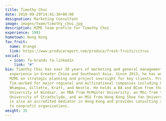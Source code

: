 ```yaml
---
title: Timothy Choi
date: 2018-09-29T14:41:38+06:00
designation: Marketing Consultant
image: images/team/timothy_choi.jpg
description: MZMC team profile for Timothy Choi
experience: 1981
hometown: Hong Kong
fav_fruit:
  name: Orange
  link: https://www.producereport.com/produce/fresh-fruits/citrus
social:
  - icon: fa-brands fa-linkedin
    link: "#"
bio: Timothy Choi has over 30 years of marketing and general management
  experience in Greater China and Southeast Asia. Since 2013, he has worked with
  MZMC on strategic planning and project oversight for key clients. Previously,
  Tim worked for major regional and multinational companies including Hutchison
  Whampoa, Gillette, Kraft, and Nestle. He holds a BA and BCom from the
  University of Windsor, an MBA from McMaster University, an MSc from the
  University of Strathclyde, and an MSS from Hong Kong Shue Yan University. Tim
  is also an accredited mediator in Hong Kong and provides consulting services
  to nonprofit organizations.
weight: 35
---
```

